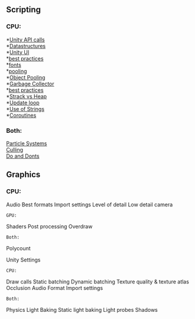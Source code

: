 ## Scripting

###	CPU:
*[Unity API calls](http://www.hilltopoutdoorcentre.co.uk/bwa-assets/imgLibrary/images/Blog/coming-soon_0.jpg)  
*[Datastructures](http://www.hilltopoutdoorcentre.co.uk/bwa-assets/imgLibrary/images/Blog/coming-soon_0.jpg)  
*[Unity UI](http://www.hilltopoutdoorcentre.co.uk/bwa-assets/imgLibrary/images/Blog/coming-soon_0.jpg)  
*[best practices](http://www.hilltopoutdoorcentre.co.uk/bwa-assets/imgLibrary/images/Blog/coming-soon_0.jpg)  
*[fonts](http://www.hilltopoutdoorcentre.co.uk/bwa-assets/imgLibrary/images/Blog/coming-soon_0.jpg)  
*[pooling](http://www.hilltopoutdoorcentre.co.uk/bwa-assets/imgLibrary/images/Blog/coming-soon_0.jpg)  
*[Object Pooling](http://www.hilltopoutdoorcentre.co.uk/bwa-assets/imgLibrary/images/Blog/coming-soon_0.jpg)  
*[Garbage Collector](http://www.hilltopoutdoorcentre.co.uk/bwa-assets/imgLibrary/images/Blog/coming-soon_0.jpg)  
*[best practices](http://www.hilltopoutdoorcentre.co.uk/bwa-assets/imgLibrary/images/Blog/coming-soon_0.jpg)  
*[Strack vs Heap](http://www.hilltopoutdoorcentre.co.uk/bwa-assets/imgLibrary/images/Blog/coming-soon_0.jpg)  
*[Update loop](http://www.hilltopoutdoorcentre.co.uk/bwa-assets/imgLibrary/images/Blog/coming-soon_0.jpg)  
*[Use of Strings](http://www.hilltopoutdoorcentre.co.uk/bwa-assets/imgLibrary/images/Blog/coming-soon_0.jpg)  
*[Coroutines](http://www.hilltopoutdoorcentre.co.uk/bwa-assets/imgLibrary/images/Blog/coming-soon_0.jpg)  

###	Both:
[Particle Systems](http://www.hilltopoutdoorcentre.co.uk/bwa-assets/imgLibrary/images/Blog/coming-soon_0.jpg)  
[Culling](http://www.hilltopoutdoorcentre.co.uk/bwa-assets/imgLibrary/images/Blog/coming-soon_0.jpg)  
[Do and Donts](http://www.hilltopoutdoorcentre.co.uk/bwa-assets/imgLibrary/images/Blog/coming-soon_0.jpg)  




## Graphics

###	CPU:
Audio
Best formats
Import settings
Level of detail
Low detail camera

	GPU:
Shaders
Post processing
Overdraw

	Both:
Polycount



Unity Settings

	CPU:
Draw calls
Static batching
Dynamic batching
Texture quality & texture atlas
Occlusion
Audio
Format
Import settings

	Both:
Physics
Light Baking
Static light baking
Light probes
Shadows